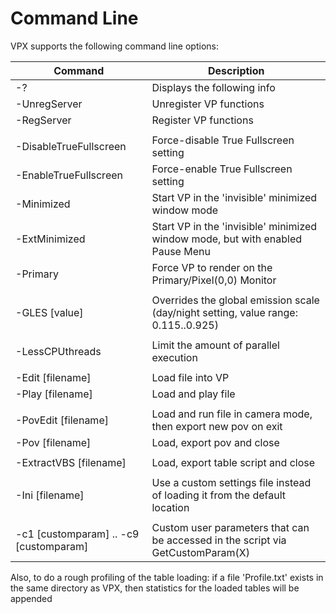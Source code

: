 # Command Line

VPX supports the following command line options:

| Command | Description |
| --- | - |
| -? | Displays the following info |
| -UnregServer   | Unregister VP functions |
| -RegServer     | Register VP functions |
| | |
| -DisableTrueFullscreen   | Force-disable True Fullscreen setting |
| -EnableTrueFullscreen    | Force-enable True Fullscreen setting |
| -Minimized               | Start VP in the 'invisible' minimized window mode |
| -ExtMinimized            | Start VP in the 'invisible' minimized window mode, but with enabled Pause Menu |
| -Primary                 | Force VP to render on the Primary/Pixel(0,0) Monitor |
| | |
| -GLES [value]            | Overrides the global emission scale (day/night setting, value range: 0.115..0.925) |
| | |
| -LessCPUthreads          | Limit the amount of parallel execution |
| | |
| -Edit [filename]         | Load file into VP |
| -Play [filename]         | Load and play file |
| | |
| -PovEdit [filename]      | Load and run file in camera mode, then export new pov on exit |
| -Pov [filename]          | Load, export pov and close |
| | |
| -ExtractVBS [filename]   | Load, export table script and close |
| | |
| -Ini [filename]          | Use a custom settings file instead of loading it from the default location |
| | |
| -c1 [customparam] .. -c9 [customparam]   | Custom user parameters that can be accessed in the script via GetCustomParam(X) |



Also, to do a rough profiling of the table loading:
  if a file 'Profile.txt' exists in the same directory as VPX, then statistics for the loaded tables will be appended